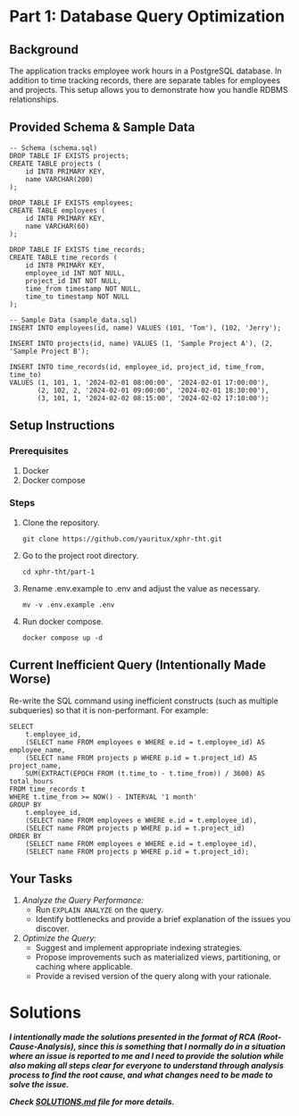 # Part 1: Database Query Optimization

## Background

The application tracks employee work hours in a PostgreSQL database. In addition to time tracking records, 
there are separate tables for employees and projects. 
This setup allows you to demonstrate how you handle RDBMS relationships.

## Provided Schema & Sample Data

```postgresql
-- Schema (schema.sql)
DROP TABLE IF EXISTS projects;
CREATE TABLE projects (
    id INT8 PRIMARY KEY,
    name VARCHAR(200)
);

DROP TABLE IF EXISTS employees;
CREATE TABLE employees (
    id INT8 PRIMARY KEY,
    name VARCHAR(60)
);

DROP TABLE IF EXISTS time_records;
CREATE TABLE time_records (
    id INT8 PRIMARY KEY,
    employee_id INT NOT NULL,
    project_id INT NOT NULL,
    time_from timestamp NOT NULL,
    time_to timestamp NOT NULL
);

-- Sample Data (sample_data.sql)
INSERT INTO employees(id, name) VALUES (101, 'Tom'), (102, 'Jerry');

INSERT INTO projects(id, name) VALUES (1, 'Sample Project A'), (2, 'Sample Project B');

INSERT INTO time_records(id, employee_id, project_id, time_from, time_to) 
VALUES (1, 101, 1, '2024-02-01 08:00:00', '2024-02-01 17:00:00'),
       (2, 102, 2, '2024-02-01 09:00:00', '2024-02-01 18:30:00'),
       (3, 101, 1, '2024-02-02 08:15:00', '2024-02-02 17:10:00');
```

## Setup Instructions

### Prerequisites

1. Docker
2. Docker compose

### Steps

1. Clone the repository.
   ```shell
   git clone https://github.com/yauritux/xphr-tht.git
   ```
2. Go to the project root directory.
   ```shell
   cd xphr-tht/part-1
   ```
3. Rename .env.example to .env and adjust the value as necessary.
   ```shell
   mv -v .env.example .env
   ```
4. Run docker compose.
   ```shell
   docker compose up -d
   ```

## Current Inefficient Query (Intentionally Made Worse)

Re-write the SQL command using inefficient constructs (such as multiple subqueries) so that it is non-performant.
For example:

```postgresql
SELECT
    t.employee_id,
    (SELECT name FROM employees e WHERE e.id = t.employee_id) AS employee_name,
    (SELECT name FROM projects p WHERE p.id = t.project_id) AS project_name,
    SUM(EXTRACT(EPOCH FROM (t.time_to - t.time_from)) / 3600) AS total_hours
FROM time_records t
WHERE t.time_from >= NOW() - INTERVAL '1 month'
GROUP BY 
    t.employee_id,
    (SELECT name FROM employees e WHERE e.id = t.employee_id),
    (SELECT name FROM projects p WHERE p.id = t.project_id)
ORDER BY
    (SELECT name FROM employees e WHERE e.id = t.employee_id),
    (SELECT name FROM projects p WHERE p.id = t.project_id);
```

## Your Tasks

1. *Analyze the Query Performance:*
    - Run `EXPLAIN ANALYZE` on the query.
    - Identify bottlenecks and provide a brief explanation of the issues you discover.
2. *Optimize the Query:*
    - Suggest and implement appropriate indexing strategies.
    - Propose improvements such as materialized views, partitioning, or caching where applicable.
    - Provide a revised version of the query along with your rationale.

# Solutions

***I intentionally made the solutions presented in the format of RCA (Root-Cause-Analysis), 
since this is something that I normally do in a situation where an issue is reported to me and I 
need to provide the solution while also making all steps clear for everyone to understand through analysis process 
to find the root cause, and what changes need to be made to solve the issue.***

***Check [SOLUTIONS.md](./SOLUTIONS.md) file for more details.***
